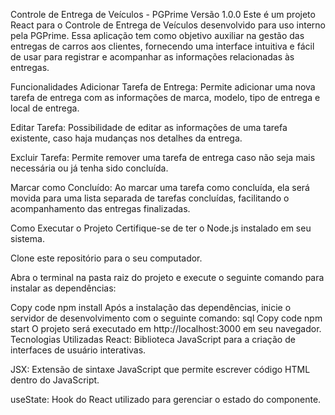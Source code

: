 Controle de Entrega de Veículos - PGPrime Versão 1.0.0
Este é um projeto React para o Controle de Entrega de Veículos desenvolvido para uso interno pela PGPrime. Essa aplicação tem como objetivo auxiliar na gestão das entregas de carros aos clientes, fornecendo uma interface intuitiva e fácil de usar para registrar e acompanhar as informações relacionadas às entregas.

Funcionalidades
Adicionar Tarefa de Entrega: Permite adicionar uma nova tarefa de entrega com as informações de marca, modelo, tipo de entrega e local de entrega.

Editar Tarefa: Possibilidade de editar as informações de uma tarefa existente, caso haja mudanças nos detalhes da entrega.

Excluir Tarefa: Permite remover uma tarefa de entrega caso não seja mais necessária ou já tenha sido concluída.

Marcar como Concluído: Ao marcar uma tarefa como concluída, ela será movida para uma lista separada de tarefas concluídas, facilitando o acompanhamento das entregas finalizadas.

Como Executar o Projeto
Certifique-se de ter o Node.js instalado em seu sistema.

Clone este repositório para o seu computador.

Abra o terminal na pasta raiz do projeto e execute o seguinte comando para instalar as dependências:

Copy code
npm install
Após a instalação das dependências, inicie o servidor de desenvolvimento com o seguinte comando:
sql
Copy code
npm start
O projeto será executado em http://localhost:3000 em seu navegador.
Tecnologias Utilizadas
React: Biblioteca JavaScript para a criação de interfaces de usuário interativas.

JSX: Extensão de sintaxe JavaScript que permite escrever código HTML dentro do JavaScript.

useState: Hook do React utilizado para gerenciar o estado do componente.
